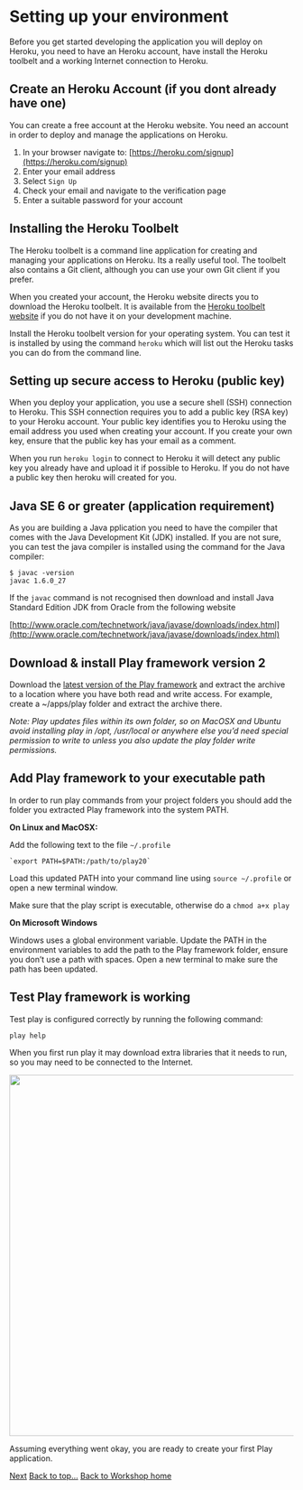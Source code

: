 <link href="index.css" rel="stylesheet" type="text/css">

# <a id="top">Setting up your environment</a>

  Before you get started developing the application you will deploy on Heroku, you need to have an Heroku account, have install the Heroku toolbelt and a working Internet connection to Heroku.

## Create an Heroku Account (if you dont already have one)

  You can create a free account at the Heroku website.  You need an account in order to deploy and manage the applications on Heroku.

  1. In your browser navigate to: [https://heroku.com/signup](https://heroku.com/signup)
  2. Enter your email address
  3. Select `Sign Up`
  4. Check your email and navigate to the verification page
  5. Enter a suitable password for your account


## Installing the Heroku Toolbelt

  The Heroku toolbelt is a command line application for creating and managing your applications on Heroku.  Its a really useful tool.  The toolbelt also contains a Git client, although you can use your own Git client if you prefer.
  
  When you created your account, the Heroku website directs you to download the Heroku toolbelt.  It is available from the [Heroku toolbelt website](http://toolbelt.heroku.com) if you do not have it on your development machine.
  
  Install the Heroku toolbelt version for your operating system.  You can test it is installed by using the command `heroku` which will list out the Heroku tasks you can do from the command line.


## Setting up secure access to Heroku (public key)
  
  When you deploy your application, you use a secure shell (SSH) connection to Heroku.  This SSH connection requires you to add a public key (RSA key) to your Heroku account.  Your public key identifies you to Heroku using the email address you used when creating your account.  If you create your own key, ensure that the public key has your email as a comment.

  When you run `heroku login` to connect to Heroku it will detect any public key you already have and upload it if possible to Heroku.  If you do not have a public key then heroku will  created for you.



## Java SE 6 or greater (application requirement)

  As you are building a Java pplication you need to have the compiler that comes with the Java Development Kit (JDK) installed.  If you are not sure, you can test the java compiler is installed using the command for the Java compiler:

    $ javac -version
    javac 1.6.0_27


  If the `javac` command is not recognised then download and install Java Standard Edition JDK from Oracle from the following website
  
  [http://www.oracle.com/technetwork/java/javase/downloads/index.html](http://www.oracle.com/technetwork/java/javase/downloads/index.html)


## Download & install Play framework version 2

Download the [latest version of the Play framework](http://www.playframework.com/download) and extract the archive to a location where you have both read and write access.  For example, create a ~/apps/play folder and extract the archive there.

*Note: Play updates files within its own folder, so on MacOSX and Ubuntu avoid installing play in /opt, /usr/local or anywhere else you’d need special permission to write to unless you also update the play folder write permissions.*
  

## Add Play framework to your executable path

  In order to run play commands from your project folders you should add the folder you extracted Play framework into the system PATH.

  **On Linux and MacOSX:**

  Add the following text to the file `~/.profile`

    `export PATH=$PATH:/path/to/play20`

  Load this updated PATH into your command line using `source ~/.profile` or open a new terminal window.

  Make sure that the play script is executable, otherwise do a `chmod a+x play`
  

  **On Microsoft Windows**
  
  Windows uses a global environment variable. Update the PATH in the environment variables to add the path to the Play framework folder, ensure you don’t use a path with spaces. Open a new terminal to make sure the path has been updated.

## Test Play framework is working

  Test play is configured correctly by running the following command:
  
    play help
  
  When you first run play it may download extra libraries that it needs to run, so you may need to be connected to the Internet.

<a href="images/00x01-play-help-first-run-output.png"><img src="images/00x01-play-help-first-run-output.png" align="middle" width="640"></a>
  
  Assuming everything went okay, you are ready to create your first Play application.

[Next](02-manage-your-project-changes-with-git.html)
[Back to top...](#top)
[Back to Workshop home](index.html)

